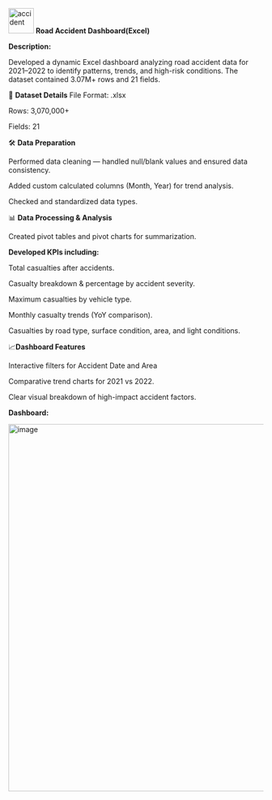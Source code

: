 
<img width="50" height="50" alt="accident" src="https://github.com/user-attachments/assets/3ac4f08a-1824-42fa-82ba-bfa064b28af0" /> **Road Accident Dashboard(Excel)**

**Description:**

Developed a dynamic Excel dashboard analyzing road accident data for 2021–2022 to identify patterns, trends, and high-risk conditions. The dataset contained 3.07M+ rows and 21 fields.

📂 **Dataset Details**
File Format: .xlsx

Rows: 3,070,000+

Fields: 21

🛠 **Data Preparation**

Performed data cleaning — handled null/blank values and ensured data consistency.

Added custom calculated columns (Month, Year) for trend analysis.

Checked and standardized data types.

📊 **Data Processing & Analysis**

Created pivot tables and pivot charts for summarization.

**Developed KPIs including:**

Total casualties after accidents.

Casualty breakdown & percentage by accident severity.

Maximum casualties by vehicle type.

Monthly casualty trends (YoY comparison).

Casualties by road type, surface condition, area, and light conditions.

📈**Dashboard Features**

Interactive filters for Accident Date and Area

Comparative trend charts for 2021 vs 2022.

Clear visual breakdown of high-impact accident factors.

**Dashboard:**

<img width="1461" height="725" alt="image" src="https://github.com/user-attachments/assets/1fd5dcfe-afbb-4cf7-8cb1-e7d52523cff9" />


